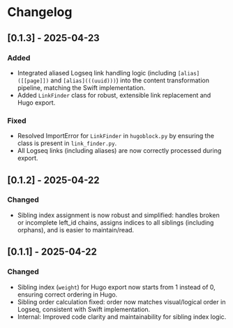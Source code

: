 # Changelog

## [0.1.3] - 2025-04-23
### Added
- Integrated aliased Logseq link handling logic (including `[alias]([[page]])` and `[alias](((uuid)))`) into the content transformation pipeline, matching the Swift implementation.
- Added `LinkFinder` class for robust, extensible link replacement and Hugo export.

### Fixed
- Resolved ImportError for `LinkFinder` in `hugoblock.py` by ensuring the class is present in `link_finder.py`.
- All Logseq links (including aliases) are now correctly processed during export.

## [0.1.2] - 2025-04-22
### Changed
- Sibling index assignment is now robust and simplified: handles broken or incomplete left_id chains, assigns indices to all siblings (including orphans), and is easier to maintain/read.

## [0.1.1] - 2025-04-22
### Changed
- Sibling index (`weight`) for Hugo export now starts from 1 instead of 0, ensuring correct ordering in Hugo.
- Sibling order calculation fixed: order now matches visual/logical order in Logseq, consistent with Swift implementation.
- Internal: Improved code clarity and maintainability for sibling index logic.
